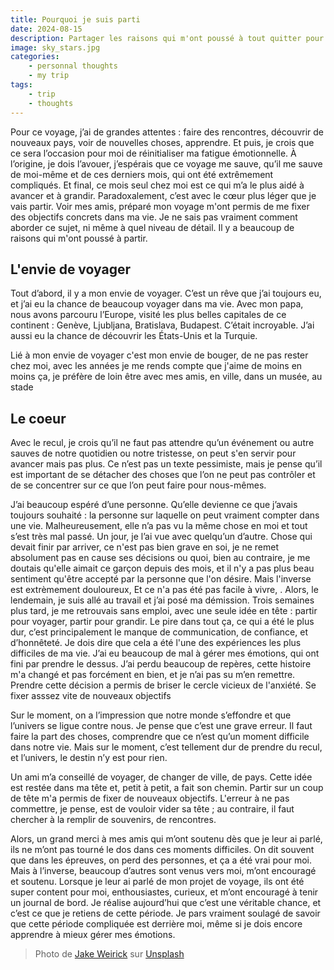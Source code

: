 ```yaml
---
title: Pourquoi je suis parti
date: 2024-08-15
description: Partager les raisons qui m'ont poussé à tout quitter pour partir en voyage.
image: sky_stars.jpg
categories:
    - personnal thoughts
    - my trip
tags: 
    - trip
    - thoughts
---
```


Pour ce voyage, j’ai de grandes attentes : faire des rencontres, découvrir de nouveaux pays, voir de nouvelles choses, apprendre. Et puis, je crois que ce sera l’occasion pour moi de réinitialiser ma fatigue émotionnelle. À l’origine, je dois l’avouer, j’espérais que ce voyage me sauve, qu’il me sauve de moi-même et de ces derniers mois, qui ont été extrêmement compliqués. Et final, ce mois seul chez moi est ce qui m’a le plus aidé à avancer et à grandir. Paradoxalement, c’est avec le cœur plus léger que je vais partir. Voir mes amis, préparé mon voyage m'ont permis de me fixer des objectifs concrets dans ma vie.
Je ne sais pas vraiment comment aborder ce sujet, ni même à quel niveau de détail. Il y a beaucoup de raisons qui m'ont poussé à partir.

## L'envie de voyager

Tout d’abord, il y a mon envie de voyager. C’est un rêve que j’ai toujours eu, et j’ai eu la chance de beaucoup voyager dans ma vie. Avec mon papa, nous avons parcouru l’Europe, visité les plus belles capitales de ce continent : Genève, Ljubljana, Bratislava, Budapest. C’était incroyable. J’ai aussi eu la chance de découvrir les États-Unis et la Turquie.

Lié à mon envie de voyager c'est mon envie de bouger, de ne pas rester chez moi, avec les années je me rends compte que j'aime de moins en moins ça, je préfère de loin être avec mes amis, en ville, dans un musée, au stade 

## Le coeur

Avec le recul, je crois qu’il ne faut pas attendre qu’un événement ou autre sauves de notre quotidien ou notre tristesse, on peut s'en servir pour avancer mais pas plus. Ce n’est pas un texte pessimiste, mais je pense qu’il est important de se détacher des choses que l’on ne peut pas contrôler et de se concentrer sur ce que l’on peut faire pour nous-mêmes.

J’ai beaucoup espéré d’une personne. Qu’elle devienne ce que j’avais toujours souhaité : la personne sur laquelle on peut vraiment compter dans une vie. Malheureusement, elle n’a pas vu la même chose en moi et tout s’est très mal passé. Un jour, je l’ai vue avec quelqu’un d’autre. Chose qui devait finir par arriver, ce n'est pas bien grave en soi, je ne remet absolument pas en cause ses décisions ou quoi, bien au contraire, je me doutais qu'elle aimait ce garçon depuis des mois, et il n'y a pas plus beau sentiment qu'être accepté par la personne que l'on désire. Mais l'inverse est extrèmement douloureux, Et ce n'a pas été pas facile à vivre, . Alors, le lendemain, je suis allé au travail et j’ai posé ma démission. Trois semaines plus tard, je me retrouvais sans emploi, avec une seule idée en tête : partir pour voyager, partir pour grandir.
Le pire dans tout ça, ce qui a été le plus dur, c’est principalement le manque de communication, de confiance, et d’honnêteté. Je dois dire que cela a été l'une des expériences les plus difficiles de ma vie. J’ai eu beaucoup de mal à gérer mes émotions, qui ont fini par prendre le dessus. J’ai perdu beaucoup de repères, cette histoire m'a changé et pas forcément en bien, et je n’ai pas su m’en remettre. Prendre cette décision a permis de briser le cercle vicieux de l'anxiété. Se fixer asssez vite de nouveaux objectifs

 Sur le moment, on a l’impression que notre monde s’effondre et que l’univers se ligue contre nous. Je pense que c’est une grave erreur. Il faut faire la part des choses, comprendre que ce n’est qu’un moment difficile dans notre vie. Mais sur le moment, c’est tellement dur de prendre du recul, et l’univers, le destin n’y est pour rien.


Un ami m’a conseillé de voyager, de changer de ville, de pays. Cette idée est restée dans ma tête et, petit à petit, a fait son chemin. Partir sur un coup de tête m'a permis de fixer de nouveaux objectifs. L'erreur à ne pas commettre, je pense, est de vouloir vider sa tête ; au contraire, il faut chercher à la remplir de souvenirs, de rencontres.

Alors, un grand merci à mes amis qui m’ont soutenu dès que je leur ai parlé, ils ne m’ont pas tourné le dos dans ces moments difficiles. On dit souvent que dans les épreuves, on perd des personnes, et ça a été vrai pour moi. Mais à l’inverse, beaucoup d’autres sont venus vers moi, m’ont encouragé et soutenu. Lorsque je leur ai parlé de mon projet de voyage, ils ont été super content pour moi, enthousiastes, curieux, et m’ont encouragé à tenir un journal de bord. Je réalise aujourd’hui que c’est une véritable chance, et c’est ce que je retiens de cette période. Je pars vraiment soulagé de savoir que cette période compliquée est derrière moi, même si je dois encore apprendre à mieux gérer mes émotions.

> Photo de <a href="https://unsplash.com/fr/@weirick?utm_content=creditCopyText&utm_medium=referral&utm_source=unsplash">Jake Weirick</a> sur <a href="https://unsplash.com/fr/photos/voie-lactee-0fhQYNv2nzE?utm_content=creditCopyText&utm_medium=referral&utm_source=unsplash">Unsplash</a>
  
